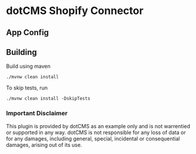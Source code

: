 # dotCMS Shopify Connector 


## App Config



## Building

Build using maven
```
./mvnw clean install
```


To skip tests, run

```
./mvnw clean install -DskipTests
```


### Important Disclaimer
This plugin is provided by dotCMS as an example only and is not warrentied or supported in any way.  dotCMS is not responsible for any loss of data or for any damages, including
general, special, incidental or consequential damages, arising out of its use.
